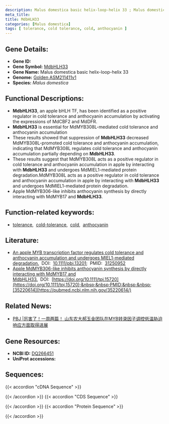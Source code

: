 ```yaml
---
description: Malus domestica basic helix-loop-helix 33 ; Malus domestica
meta_title:
title: MdbHLH33
categories: [Malus domestica]
tags: [ tolerance, cold tolerance, cold, anthocyanin ]
---
```


## Gene Details:
- **Gene ID:**	[]()
- **Gene Symbol:** <u>MdbHLH33</u>
- **Gene Name:** Malus domestica basic helix-loop-helix 33
- **Genome:** [Golden ASM211411v1](https://ensembl.gramene.org/Malus_domestica_golden/Info/Index)
- **Species:** *Malus domestica*

## Functional Descriptions:
   - **MdbHLH33**, an apple bHLH TF, has been identified as a positive regulator in cold tolerance and anthocyanin accumulation by activating the expressions of MdCBF2 and MdDFR.
   - **MdbHLH33** is essential for MdMYB308L-mediated cold tolerance and anthocyanin accumulation
   - These results showed that suppression of **MdbHLH33** decreased MdMYB308L-promoted cold tolerance and anthocyanin accumulation, indicating that MdMYB308L regulates cold tolerance and anthocyanin accumulation partially depending on **MdbHLH33**.
   - These results suggest that MdMYB308L acts as a positive regulator in cold tolerance and anthocyanin accumulation in apple by interacting with **MdbHLH33** and undergoes MdMIEL1-mediated protein degradation.MdMYB308L acts as a positive regulator in cold tolerance and anthocyanin accumulation in apple by interacting with **MdbHLH33** and undergoes MdMIEL1-mediated protein degradation.
   - Apple MdMYB306-like inhibits anthocyanin synthesis by directly interacting with MdMYB17 and **MdbHLH33**.

## Function-related keywords:
   - [tolerance](/tags/tolerance/),&nbsp;&nbsp;[cold-tolerance](/tags/cold-tolerance/),&nbsp;&nbsp;[cold](/tags/cold/),&nbsp;&nbsp;[anthocyanin](/tags/anthocyanin/)

## Literature:
   - [An apple MYB transcription factor regulates cold tolerance and anthocyanin accumulation and undergoes MIEL1-mediated degradation.]( https://onlinelibrary.wiley.com/doi/10.1111/pbi.13201)&nbsp;&nbsp;DOI:&nbsp;&nbsp;[10.1111/pbi.13201](https://onlinelibrary.wiley.com/doi/10.1111/pbi.13201);&nbsp;&nbsp;PMID:&nbsp;&nbsp;[31250952](https://pubmed.ncbi.nlm.nih.gov/31250952/)
   - [Apple MdMYB306-like inhibits anthocyanin synthesis by directly interacting with MdMYB17 and MdbHLH33.](https://doi.org/10.1111/tpj.15720)&nbsp;&nbsp;DOI:&nbsp;&nbsp;[https://doi.org/10.1111/tpj.15720](https://doi.org/10.1111/tpj.15720);&nbsp;&nbsp;PMID:&nbsp;&nbsp;[35220614](https://pubmed.ncbi.nlm.nih.gov/35220614/)

## Related News:
   - [PBJ |厉害了！一周两篇！ 山东农大郝玉金团队在MYB转录因子调控低温胁迫响应方面取得进展](https://mp.weixin.qq.com/s?__biz=Mzg3MDEwNDEyMg==&mid=2247484965&idx=1&sn=d9a92cef8d9f83ce92caf1871e6b3bf4&chksm=ce93ab70f9e422669b9e33e3ea3218e18c9c2733b9f74111dd2ed928ff1c25d417a216fa7851&scene=27#wechat_redirect)

## Gene Resources:
- **NCBI ID:**  [DQ266451](https://www.ncbi.nlm.nih.gov/gene/?term=DQ266451)
- **UniProt accessions:** [](https://www.uniprot.org/uniprotkb//entry)



## Sequences:
{{< accordion "cDNA Sequence" >}}

{{< /accordion >}}
{{< accordion "CDS Sequence" >}}

{{< /accordion >}}
{{< accordion "Protein Sequence" >}}

{{< /accordion >}}
